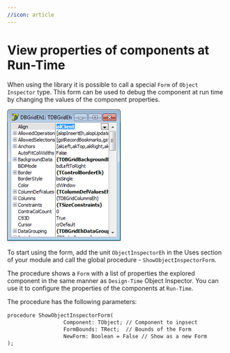 ```yaml
---
//icon: article
---
```

# View properties of components at Run-Time

When using the library it is possible to call a special `Form` of `Object Inspector` type. This form can be used to debug the component at run time by changing the values of the component properties.

![](../images/clip0009.png)

To start using the form, add the unit `ObjectInspectorEh` in the Uses section of your module and call the global procedure - `ShowObjectInspectorForm`.

The procedure shows a `Form` with a list of properties the explored component in the same manner as `Design-Time` Object Inspector. You can use it to configure the properties of the components at `Run-Time`.

The procedure has the following parameters:
```pascal:no-line-numbers
procedure ShowObjectInspectorForm(
                  Component: TObject; // Component to inpsect
                  FormBounds: TRect;  // Bounds of the Form
                  NewForm: Boolean = False // Show as a new Form
);
```
